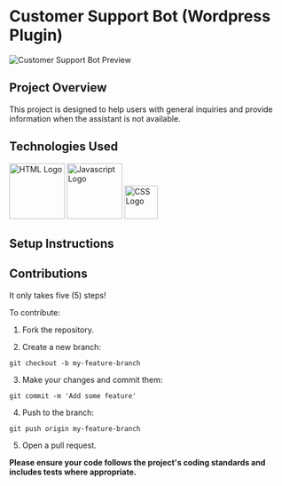 # Customer Support Bot (Wordpress Plugin)

![Customer Support Bot Preview](https://res.cloudinary.com/dzpafdvkm/image/upload/v1725829845/Portfolio/virtual-assistant-chat-widget.png)

## Project Overview
This project is designed to help users with general inquiries and provide information when the assistant is not available.

## Technologies Used
<p>
<img src="https://res.cloudinary.com/dzpafdvkm/image/upload/c_scale,w_100/v1718565505/Portfolio/logos/html-logo.png" alt="HTML Logo" width="100"/>

<img src="https://res.cloudinary.com/dzpafdvkm/image/upload/c_scale,w_100/v1718575080/Portfolio/logos/javascript-logo.png" alt="Javascript Logo" width="100"/>

<img src="https://res.cloudinary.com/dzpafdvkm/image/upload/c_scale,w_100/v1725831215/Portfolio/logos/css-logo.png" alt="CSS Logo" width="60"/>
</p>

## Setup Instructions


## Contributions
It only takes five (5) steps!

To contribute:

1) Fork the repository.

2) Create a new branch: 
```
git checkout -b my-feature-branch
```

3) Make your changes and commit them: 
```
git commit -m 'Add some feature'
```
4) Push to the branch: 
```
git push origin my-feature-branch
```

5) Open a pull request.

<strong>Please ensure your code follows the project's coding standards and includes tests where appropriate.</strong>
